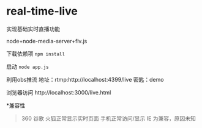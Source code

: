 # real-time-live
实现基础实时直播功能

node+node-media-server+flv.js


下载依赖项
`npm install`

启动
`node app.js`

利用obs推流
地址：rtmp:http://localhost:4399/live
密匙：demo

浏览器访问
http://localhost:3000/live.html



*兼容性
  >360 谷歌 火狐正常显示实时页面
  >手机正常访问/显示
  >IE 为兼容，原因未知

